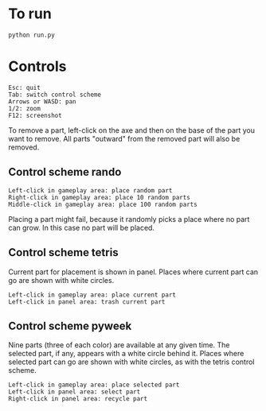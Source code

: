 To run
======

    python run.py

Controls
========

    Esc: quit
    Tab: switch control scheme
    Arrows or WASD: pan
    1/2: zoom
    F12: screenshot

To remove a part, left-click on the axe and then on the base of the part you want to remove. All
parts "outward" from the removed part will also be removed.

Control scheme rando
--------------------

	Left-click in gameplay area: place random part
	Right-click in gameplay area: place 10 random parts
	Middle-click in gameplay area: place 100 random parts

Placing a part might fail, because it randomly picks a place where no part can grow. In this case
no part will be placed.

Control scheme tetris
---------------------

Current part for placement is shown in panel. Places where current part can go are shown with
white circles.

	Left-click in gameplay area: place current part
	Left-click in panel area: trash current part

Control scheme pyweek
---------------------

Nine parts (three of each color) are available at any given time. The selected part, if any,
appears with a white circle behind it. Places where selected part can go are shown with white
circles, as with the tetris control scheme.

	Left-click in gameplay area: place selected part
	Left-click in panel area: select part
	Right-click in panel area: recycle part

